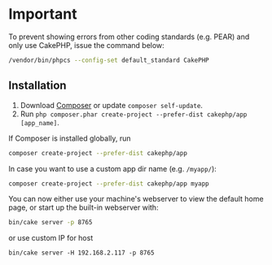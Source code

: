 # Important
To prevent showing errors from other coding standards (e.g. PEAR) and only use CakePHP, issue the command below:

```bash
/vendor/bin/phpcs --config-set default_standard CakePHP
```

## Installation

1. Download [Composer](https://getcomposer.org/doc/00-intro.md) or update `composer self-update`.
2. Run `php composer.phar create-project --prefer-dist cakephp/app [app_name]`.

If Composer is installed globally, run

```bash
composer create-project --prefer-dist cakephp/app
```

In case you want to use a custom app dir name (e.g. `/myapp/`):

```bash
composer create-project --prefer-dist cakephp/app myapp
```

You can now either use your machine's webserver to view the default home page, or start
up the built-in webserver with:

```bash
bin/cake server -p 8765
```

or use custom IP for host

```
bin/cake server -H 192.168.2.117 -p 8765
```
